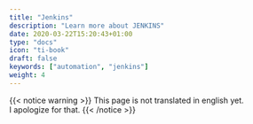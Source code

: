 ```yaml
---
title: "Jenkins"
description: "Learn more about JENKINS"
date: 2020-03-22T15:20:43+01:00
type: "docs"
icon: "ti-book"
draft: false
keywords: ["automation", "jenkins"]
weight: 4
---
```



{{< notice warning >}}
This page is not translated in english yet.
<br/>
I apologize for that.
{{< /notice >}}